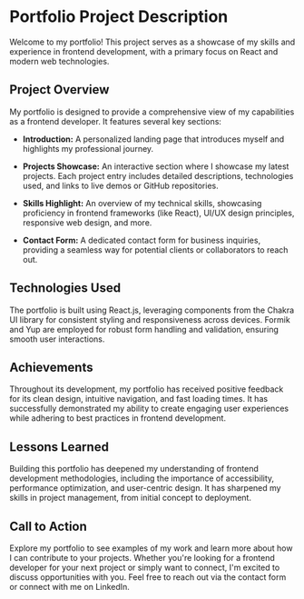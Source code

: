 # Portfolio Project Description

Welcome to my portfolio! This project serves as a showcase of my skills and experience in frontend development, with a primary focus on React and modern web technologies.

## Project Overview

My portfolio is designed to provide a comprehensive view of my capabilities as a frontend developer. It features several key sections:

- **Introduction:** A personalized landing page that introduces myself and highlights my professional journey.
  
- **Projects Showcase:** An interactive section where I showcase my latest projects. Each project entry includes detailed descriptions, technologies used, and links to live demos or GitHub repositories.
  
- **Skills Highlight:** An overview of my technical skills, showcasing proficiency in frontend frameworks (like React), UI/UX design principles, responsive web design, and more.
  
- **Contact Form:** A dedicated contact form for business inquiries, providing a seamless way for potential clients or collaborators to reach out.

## Technologies Used

The portfolio is built using React.js, leveraging components from the Chakra UI library for consistent styling and responsiveness across devices. Formik and Yup are employed for robust form handling and validation, ensuring smooth user interactions.

## Achievements

Throughout its development, my portfolio has received positive feedback for its clean design, intuitive navigation, and fast loading times. It has successfully demonstrated my ability to create engaging user experiences while adhering to best practices in frontend development.

## Lessons Learned

Building this portfolio has deepened my understanding of frontend development methodologies, including the importance of accessibility, performance optimization, and user-centric design. It has sharpened my skills in project management, from initial concept to deployment.

## Call to Action

Explore my portfolio to see examples of my work and learn more about how I can contribute to your projects. Whether you're looking for a frontend developer for your next project or simply want to connect, I'm excited to discuss opportunities with you. Feel free to reach out via the contact form or connect with me on LinkedIn.

